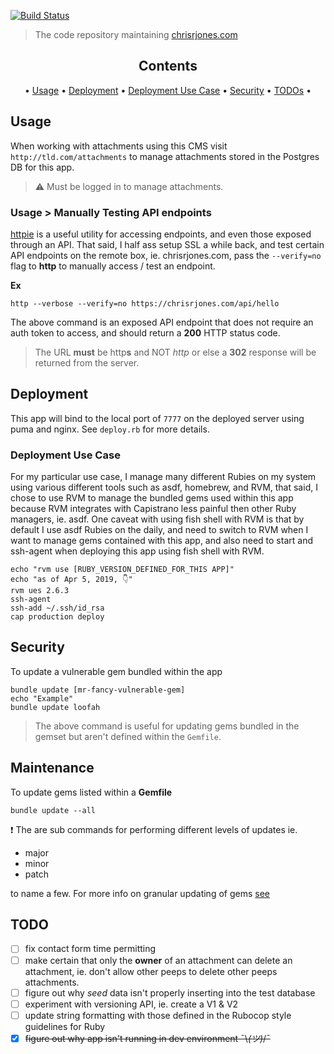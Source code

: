 [![Build Status](https://travis-ci.org/ipatch/crj.com.svg?branch=master)](https://travis-ci.org/ipatch/crj.com)

> The code repository maintaining [chrisrjones.com](http://www.chrisrjones.com)

<div align="center">

<a id="contents"></a>

## Contents

• [Usage](#usage) • [Deployment](#deployment) • [Deployment Use Case](#deployment-use-case) • [Security](#security) • [TODOs](#todos) •

</div>

<a id="usage"></a>

## Usage

When working with attachments using this CMS visit `http://tld.com/attachments` to manage attachments stored in the Postgres DB for this app.

> ⚠️ Must be logged in to manage attachments.

<a id="usage-testing-api-endpoints"></a>

### Usage > Manually Testing API endpoints

[httpie](https://httpie.org) is a useful utility for accessing endpoints, and even those exposed through an API.  That said, I half ass setup SSL a while back, and test certain API endpoints on the remote box, ie. chrisrjones.com, pass the `--verify=no` flag to **http** to manually access / test an endpoint.

<strong>Ex</strong>

```shell
http --verbose --verify=no https://chrisrjones.com/api/hello
```

The above command is an exposed API endpoint that does not require an auth token to access, and should return a **200** HTTP status code.

> The URL **must** be http**s** and NOT _http_ or else a **302** response will be returned from the server.

<a id="deployment"></a>

## Deployment

This app will bind to the local port of `7777` on the deployed server using puma and nginx.  See `deploy.rb` for more details.

<a id="deployment-use-case"></a>

### Deployment Use Case

For my particular use case, I manage many different Rubies on my system using various different tools such as asdf, homebrew, and RVM, that said, I chose to use RVM to manage the bundled gems used within this app because RVM integrates with Capistrano less painful then other Ruby managers, ie. asdf.  One caveat with using fish shell with RVM is that by default I use asdf Rubies on the daily, and need to switch to RVM when I want to manage gems contained with this app, and also need to start and ssh-agent when deploying this app using fish shell with RVM.

```shell
echo "rvm use [RUBY_VERSION_DEFINED_FOR_THIS APP]"
echo "as of Apr 5, 2019, 👇"
rvm ues 2.6.3
ssh-agent
ssh-add ~/.ssh/id_rsa
cap production deploy
```

<a id="security"></a>

## Security

To update a vulnerable gem bundled within the app

```shell
bundle update [mr-fancy-vulnerable-gem]
echo "Example"
bundle update loofah
```

> The above command is useful for updating gems bundled in the gemset but aren't defined within the `Gemfile`.

<a id="maintenance"></a>

## Maintenance

To update gems listed within a **Gemfile**

```shell
bundle update --all
```

❗️ The are sub commands for performing different levels of updates ie.

- major
- minor
- patch

to name a few.  For more info on granular updating of gems [see](https://bundler.io/v2.0/man/bundle-update.1.html)

<a id="todo"></a>

## TODO

- [ ] fix contact form time permitting
- [ ] make certain that only the **owner** of an attachment can delete an attachment, ie. don't allow other peeps to delete other peeps attachments.
- [ ] figure out why _seed_ data isn't properly inserting into the test database
- [ ] experiment with versioning API, ie. create a V1 & V2
- [ ] update string formatting with those defined in the Rubocop style guidelines for Ruby
- [x] ~~figure out why app isn't running in dev environment ¯\\_(ツ)_/¯~~
